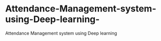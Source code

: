 # Attendance-Management-system-using-Deep-learning-
Attendance Management system using Deep learning 
